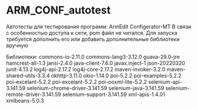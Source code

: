 # ARM_CONF_autotest
Автотесты для тестирования программ: ArmEdit Configerator-MT
В связи с особенностью доступа к сети, pom файл не читался. Для запуска требуется дополнить его или добавить дополнительные библиотеки вручную



Библиотеки: commons-io-2.11.0 commons-lang3-3.12.0  guava-29.0-jre hamcrest-all-1.3 jansi-2.4.0 java-client-7.6.0 javax.inject-1 json-20220320 junit-4.13.2 log4j-api-2.17.2 log4j-core-2.17.2 maven-invoker-3.2.0 maven-shared-utils-3.3.4 okhttp-3.11.0 okio-1.14.0 poi-5.2.2 poi-examples-5.2.2 poi-excelant-5.2.2 poi-excelant-5.2.2 poi-ooxml-lite-5.2.2 selenium-api-3.141.59 selenium-chrome-driver-3.141.59 selenium-java-3.141.59 selenium-remote-driver-3.141.59 selenium-support-3.141.59 xml-apis-1.4.01 xmlbeans-5.0.3
